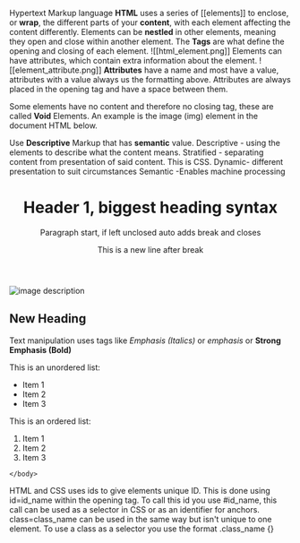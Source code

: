 Hypertext Markup language
**HTML** uses a series of [[elements]] to enclose, or **wrap**, the different parts of your **content**, with each element affecting the content differently. 
Elements can be **nestled** in other elements, meaning they open and close within another element.
The **Tags** are what define the opening and closing of each element.
![[html_element.png]]
Elements can have attributes, which contain extra information about the element. 
![[element_attribute.png]]
**Attributes** have a name and most have a value, attributes with a value always us the formatting above. Attributes are always placed in the opening tag and have a space between them.

Some elements have no content and therefore no closing tag, these are called **Void** Elements. An example is the image (img) element in the document HTML below.

Use **Descriptive** Markup that has **semantic** value.
Descriptive - using the elements to describe what the content means. 
Stratified - separating content from presentation of said content. This is CSS.
Dynamic- different presentation to suit circumstances
Semantic -Enables machine processing


<html>
	<head>
		<title></title>
		<meta name="date" content="20234-0104"> 
		<meta charset="utf-8">
		<meta name="viewport" content="width=device-width">
	</head>
	<body>
		<header>
			<h1>Header 1, biggest heading syntax</h1>
			<p>Paragraph start, if left unclosed auto adds break and closes
			<p>This is a new line after break</p>
		</header>
		<img src="images/images-name.opng" alt="image description" />
		<section>
			<h1>New Heading</h1>
			<p> Text manipulation uses tags like <em>Emphasis (Italics)</em> or <i> emphasis </i> 
			or <strong>Strong Emphasis (Bold)</strong> </p> 
		</section>
		<footer>
			<p>This is an unordered list:</p>
			<ul>
				<li>Item 1</li>
				<li>Item 2</li>
				<li>Item 3</li>
			</ul>
			<p>This is an ordered list:</p>
			<ol>
				<li>Item 1</li>
				<li>Item 2</li>
				<li>Item 3</li>
			</ol>
		</footer>
		
	</body>
</html> 
HTML and CSS uses ids to give elements unique ID. This is done using id=id_name within the opening tag. To call this id you use #id_name, this call can be used as a selector in CSS or as an identifier for anchors.
class=class_name can be used in the same way but isn't unique to one element. To use a class as a selector you use the format .class_name {}